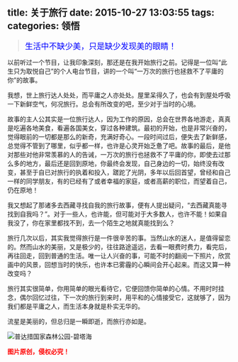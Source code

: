 title: 关于旅行
date: 2015-10-27 13:03:55
tags:
categories: 领悟
---
> <font color=blue size=4>生活中不缺少美，只是缺少发现美的眼睛！</font>


以前听过一个节目，让我印象深刻，那还是在我开始旅行之前。记得是一位叫“此生只为取悦自己”的个人电台节目，讲的一个叫“一万次的旅行也拯救不了平庸的你”的故事。

我想，世上旅行达人处处，而平庸之人亦处处。屋里呆得久了，也会有到屋处呼吸一下新鲜空气，何况旅行。总会有所改变的吧，至少对于当时的心境。

故事的主人公其实是一位旅行达人，因为工作的原因，总会在世界各地游走，真真是吃遍各地美食，看遍各国美女，穿过各种建筑。最初的开始，也是非常兴奋的，觉得眼前的一切都是那么的新奇，充满好奇心。一段时间过后，便失去了新鲜感，总觉得不管到了哪里，似乎都一样，也许是心灵开始乏惫了吧。故事的最后，是他对那些对他非常羡慕的人的告诫，一万次的旅行也拯救不了平庸的你，即使去过那么多的地方，最后还是回到原地，你最终会发现，自己身边的一切，始终没有改变，甚至于自已对旅行的执着和投入，蹉跎了光阴，多年以后回首望，曾经和自己一样的同学朋友，有的已经有了或者幸福的家庭，或者高薪的职位，而望着自己，仍在原地！

我又想起了那诸多去西藏寻找自我的旅行故事，便有人提出疑问，“去西藏真能寻找到自我吗？”。对于一些人，也许能，但可能对于大多数人，也许不能！如果自我没了，你在家里都找不到，去一个陌生之地就真能找到么？

旅行几次以后，其实我觉得旅行是一件很辛苦的事。当然山水的迷人，是值得留恋的。然而山水的美丽，又是极少的，往往路途遥远，去看一眼费时费力，看完后，再往回走，回到普通的生活。唯一让人兴奋的事，可能不时的翻阅一下照片，欣赏画中的风景，回想当时的快乐，也许本已雾霾的心瞬间会开心起来。而这又算一种改变吗？

旅行其实很简单，你用简单的眼光看待它，它便回馈你简单的心情。不用时时挂念，偶尔回忆过往，下一次的旅行到来时，用平和的心情接受它，这就够了，因为我们都是平庸之人，而生活本身就是朴实无华的。

流星是美丽的，但总归是一瞬即逝，而旅行亦如是。


![普达措国家森林公园-碧塔海](http://7xnu0e.com1.z0.glb.clouddn.com/IMG_1274.JPG)


<font color=red>**图片原创，侵权必究！**</font>
